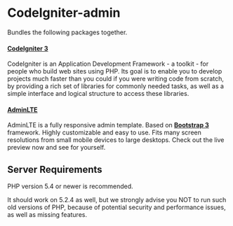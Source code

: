 # CodeIgniter-admin

Bundles the following packages together.

<h4><a href="https://github.com/bcit-ci/CodeIgniter/tree/3.0-stable">CodeIgniter 3</a></h4>
<p>CodeIgniter is an Application Development Framework - a toolkit - for people who build web sites using PHP. Its goal is to enable you to develop projects much faster than you could if you were writing code from scratch, by providing a rich set of libraries for commonly needed tasks, as well as a simple interface and logical structure to access these libraries. </p>
<h4><a href="https://github.com/almasaeed2010/AdminLTE/tree/master"> AdminLTE</a> </h4>
<p>AdminLTE  is a fully responsive admin template. Based on <strong> <a href="https://github.com/twbs/bootstrap">Bootstrap 3</a></strong> framework. Highly customizable and easy to use. Fits many screen resolutions from small mobile devices to large desktops. Check out the live preview now and see for yourself.</p>

<h2>Server Requirements</h2>
<p>PHP version 5.4 or newer is recommended.</p>
<p>It should work on 5.2.4 as well, but we strongly advise you NOT to run
such old versions of PHP, because of potential security and performance
issues, as well as missing features.</p>

